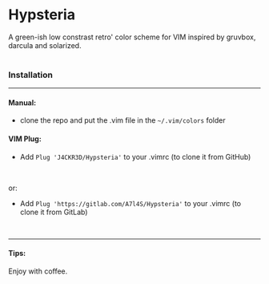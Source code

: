 # Hypsteria
A green-ish low constrast retro' color scheme for VIM inspired by gruvbox, 
darcula and solarized.
<br>
<br>

### Installation <br>
<hr>

#### Manual:
- clone the repo and put the .vim file in the `~/.vim/colors` folder

#### VIM Plug:
- Add
`Plug 'J4CKR3D/Hypsteria'`
to your .vimrc (to clone it from GitHub)
<br>

or:
- Add
`Plug 'https://gitlab.com/A7l4S/Hypsteria'`
to your .vimrc (to clone it from GitLab)

<br>
<hr>

#### Tips:
Enjoy with coffee.
